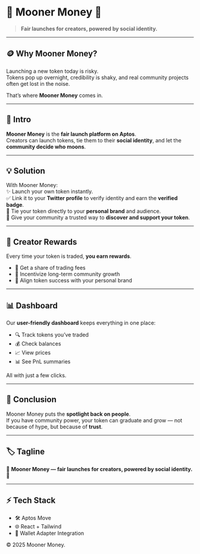 # 🌙 Mooner Money 🚀

> **Fair launches for creators, powered by social identity.**

---

## 🪙 Why Mooner Money?
Launching a new token today is risky.  
Tokens pop up overnight, credibility is shaky, and real community projects often get lost in the noise.  

That’s where **Mooner Money** comes in.  

---

## 🌟 Intro
**Mooner Money** is the **fair launch platform on Aptos**.  
Creators can launch tokens, tie them to their **social identity**, and let the **community decide who moons**.  

---

## 💡 Solution
With Mooner Money:  
✨ Launch your own token instantly.  
✅ Link it to your **Twitter profile** to verify identity and earn the **verified badge**.  
📢 Tie your token directly to your **personal brand** and audience.  
🤝 Give your community a trusted way to **discover and support your token**.  

---

## 🎁 Creator Rewards
Every time your token is traded, **you earn rewards**.  
- 💸 Get a share of trading fees  
- 🌱 Incentivize long-term community growth  
- 🔑 Align token success with your personal brand

----

## 📊 Dashboard
Our **user-friendly dashboard** keeps everything in one place:  
- 🔍 Track tokens you’ve traded  
- 💰 Check balances  
- 📈 View prices  
- 📊 See PnL summaries  

All with just a few clicks.  

---

## 🎯 Conclusion
Mooner Money puts the **spotlight back on people**.  
If you have community power, your token can graduate and grow — not because of hype, but because of **trust**.  

---

## 🏷️ Tagline
🌙 **Mooner Money — fair launches for creators, powered by social identity.** 🚀  

---

## ⚡ Tech Stack
- 🛠️ Aptos Move  
- 🌐 React + Tailwind  
- 🔗 Wallet Adapter Integration  


© 2025 Mooner Money.
